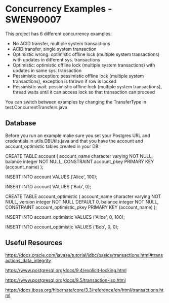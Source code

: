 # Concurrency Examples - SWEN90007 

This project has 6 different concurrency examples:

- No ACID transfer, multiple system transactions
- ACID transfer, single system transaction
- Optimistic wrong: optimistic offline lock (multiple system transactions) with updates in different sys. transactions
- Optimistic: optimistic offline lock (multiple system transactions) with updates in same sys. transaction
- Pessimistic exception: pessimistic offline lock (multiple system transactions), exception is thrown if row is locked
- Pessimistic wait: pessimistic offline lock (multiple system transactions), thread waits until it can access lock so that transaction can proceed

You can switch between examples by changing the TransferType in test.ConcurrentTransfers.java

## Database 

Before you run an example make sure you set your Postgres URL and credentials in utils.DBUtils.java and that you have the account and account_optimistic
tables created in your DB:

CREATE TABLE account
(
    account_name character varying NOT NULL,
    balance integer NOT NULL,
    CONSTRAINT account_pkey PRIMARY KEY (account_name)
);

INSERT INTO account VALUES ('Alice', 100);

INSERT INTO account VALUES ('Bob', 0);

CREATE TABLE account_optimistic
(
    account_name character varying NOT NULL,
    version integer NOT NULL DEFAULT 0,
    balance integer NOT NULL,
    CONSTRAINT account_optimistic_pkey PRIMARY KEY (account_name)
);

INSERT INTO account_optimistic VALUES ('Alice', 0, 100);

INSERT INTO account_optimistic VALUES ('Bob', 0, 0);

## Useful Resources

https://docs.oracle.com/javase/tutorial/jdbc/basics/transactions.html#transactions_data_integrity

https://www.postgresql.org/docs/9.4/explicit-locking.html

https://www.postgresql.org/docs/9.5/transaction-iso.html

https://docs.jboss.org/hibernate/core/3.3/reference/en/html/transactions.html
